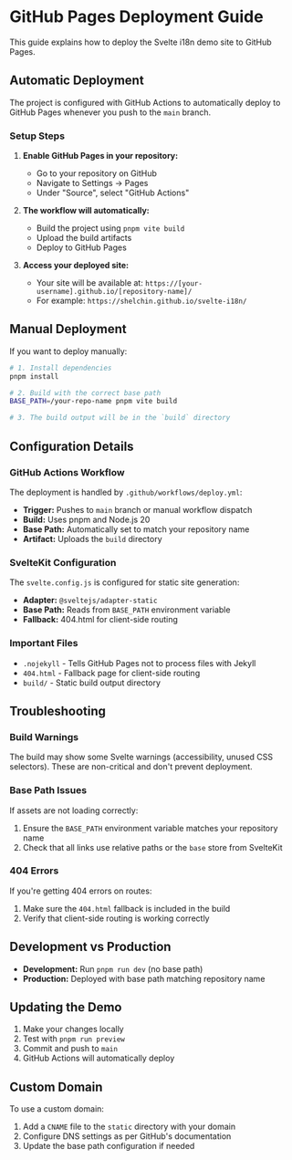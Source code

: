 # GitHub Pages Deployment Guide

This guide explains how to deploy the Svelte i18n demo site to GitHub Pages.

## Automatic Deployment

The project is configured with GitHub Actions to automatically deploy to GitHub Pages whenever you push to the `main` branch.

### Setup Steps

1. **Enable GitHub Pages in your repository:**
   - Go to your repository on GitHub
   - Navigate to Settings → Pages
   - Under "Source", select "GitHub Actions"

2. **The workflow will automatically:**
   - Build the project using `pnpm vite build`
   - Upload the build artifacts
   - Deploy to GitHub Pages

3. **Access your deployed site:**
   - Your site will be available at: `https://[your-username].github.io/[repository-name]/`
   - For example: `https://shelchin.github.io/svelte-i18n/`

## Manual Deployment

If you want to deploy manually:

```bash
# 1. Install dependencies
pnpm install

# 2. Build with the correct base path
BASE_PATH=/your-repo-name pnpm vite build

# 3. The build output will be in the `build` directory
```

## Configuration Details

### GitHub Actions Workflow

The deployment is handled by `.github/workflows/deploy.yml`:

- **Trigger:** Pushes to `main` branch or manual workflow dispatch
- **Build:** Uses pnpm and Node.js 20
- **Base Path:** Automatically set to match your repository name
- **Artifact:** Uploads the `build` directory

### SvelteKit Configuration

The `svelte.config.js` is configured for static site generation:

- **Adapter:** `@sveltejs/adapter-static`
- **Base Path:** Reads from `BASE_PATH` environment variable
- **Fallback:** 404.html for client-side routing

### Important Files

- `.nojekyll` - Tells GitHub Pages not to process files with Jekyll
- `404.html` - Fallback page for client-side routing
- `build/` - Static build output directory

## Troubleshooting

### Build Warnings

The build may show some Svelte warnings (accessibility, unused CSS selectors). These are non-critical and don't prevent deployment.

### Base Path Issues

If assets are not loading correctly:

1. Ensure the `BASE_PATH` environment variable matches your repository name
2. Check that all links use relative paths or the `base` store from SvelteKit

### 404 Errors

If you're getting 404 errors on routes:

1. Make sure the `404.html` fallback is included in the build
2. Verify that client-side routing is working correctly

## Development vs Production

- **Development:** Run `pnpm run dev` (no base path)
- **Production:** Deployed with base path matching repository name

## Updating the Demo

1. Make your changes locally
2. Test with `pnpm run preview`
3. Commit and push to `main`
4. GitHub Actions will automatically deploy

## Custom Domain

To use a custom domain:

1. Add a `CNAME` file to the `static` directory with your domain
2. Configure DNS settings as per GitHub's documentation
3. Update the base path configuration if needed
